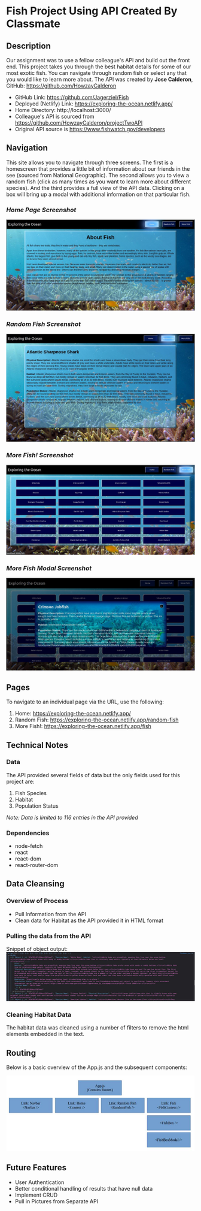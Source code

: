 # Fish Project Using API Created By Classmate

## Description

Our assignment was to use a fellow colleague's API and build out the front end.  This project takes you through the best habitat details for some of our most exotic fish.  You can navigate through random fish or select any that you would like to learn more about.  The API was created by **Jose Calderon**, GitHub: https://github.com/HowzayCalderon

- GitHub Link: https://github.com/Jagerziel/Fish
- Deployed (Netlify) Link: https://exploring-the-ocean.netlify.app/
- Home Directory: http://localhost:3000/
- Colleague's API is sourced from https://github.com/HowzayCalderon/projectTwoAPI
- Original API source is https://www.fishwatch.gov/developers

## Navigation

This site allows you to navigate through three screens.  The first is a homescreen that provides a little bit of information about our friends in the see (sourced from National Geographic).  The second allows you to view a random fish (click as many times as you want to learn more about different species).  And the third provides a full view of the API data.  Clicking on a box will bring up a modal with additional information on that particular fish.

### ***Home Page Screenshot***

![Home Page](./public/Images/RM_Img1.jpg)

### ***Random Fish Screenshot***

![Random Fish](./public/Images/RM_Img2.jpg)

### ***More Fish! Screenshot***

![More Fish!](./public/Images/RM_Img3.jpg)

### ***More Fish Modal Screenshot***

![More Fish!](./public/Images/RM_Img6.jpg)



## Pages

To navigate to an individual page via the URL, use the following:
1) Home:  https://exploring-the-ocean.netlify.app/
2) Random Fish: https://exploring-the-ocean.netlify.app/random-fish
3) More Fish!: https://exploring-the-ocean.netlify.app/fish

## Technical Notes

### Data

The API provided several fields of data but the only fields used for this project are:
1) Fish Species
2) Habitat
3) Population Status

*Note: Data is limited to 116 entries in the API provided*

### Dependencies

- node-fetch
- react 
- react-dom
- react-router-dom

## Data Cleansing

### Overview of Process

- Pull Information from the API
- Clean data for Habitat as the API provided it in HTML format

### Pulling the data from the API

Snippet of object output:
![All Data](./public/Images/RM_Img4.jpg)

### Cleaning Habitat Data
The habitat data was cleaned using a number of filters to remove the html elements embedded in the text.  

## Routing
Below is a basic overview of the App.js and the subsequent components:

![All Data](./public/Images/RM_Img5.jpg)

## Future Features
- User Authentication
- Better conditional handling of results that have null data
- Implement CRUD
- Pull in Pictures from Separate API


